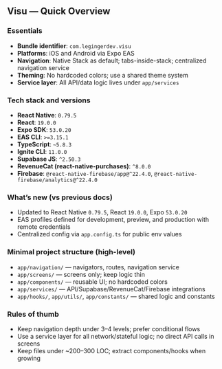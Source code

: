 ## Visu — Quick Overview

### Essentials
- **Bundle identifier**: `com.legingerdev.visu`
- **Platforms**: iOS and Android via Expo EAS
- **Navigation**: Native Stack as default; tabs-inside-stack; centralized navigation service
- **Theming**: No hardcoded colors; use a shared theme system
- **Service layer**: All API/data logic lives under `app/services`

### Tech stack and versions
- **React Native**: `0.79.5`
- **React**: `19.0.0`
- **Expo SDK**: `53.0.20`
- **EAS CLI**: `>=3.15.1`
- **TypeScript**: `~5.8.3`
- **Ignite CLI**: `11.0.0`
- **Supabase JS**: `^2.50.3`
- **RevenueCat (react-native-purchases)**: `^8.0.0`
- **Firebase**: `@react-native-firebase/app@^22.4.0`, `@react-native-firebase/analytics@^22.4.0`

### What’s new (vs previous docs)
- Updated to React Native `0.79.5`, React `19.0.0`, Expo `53.0.20`
- EAS profiles defined for development, preview, and production with remote credentials
- Centralized config via `app.config.ts` for public env values

### Minimal project structure (high-level)
- `app/navigation/` — navigators, routes, navigation service
- `app/screens/` — screens only; keep logic thin
- `app/components/` — reusable UI; no hardcoded colors
- `app/services/` — API/Supabase/RevenueCat/Firebase integrations
- `app/hooks/`, `app/utils/`, `app/constants/` — shared logic and constants

### Rules of thumb
- Keep navigation depth under 3–4 levels; prefer conditional flows
- Use a service layer for all network/stateful logic; no direct API calls in screens
- Keep files under ~200–300 LOC; extract components/hooks when growing


